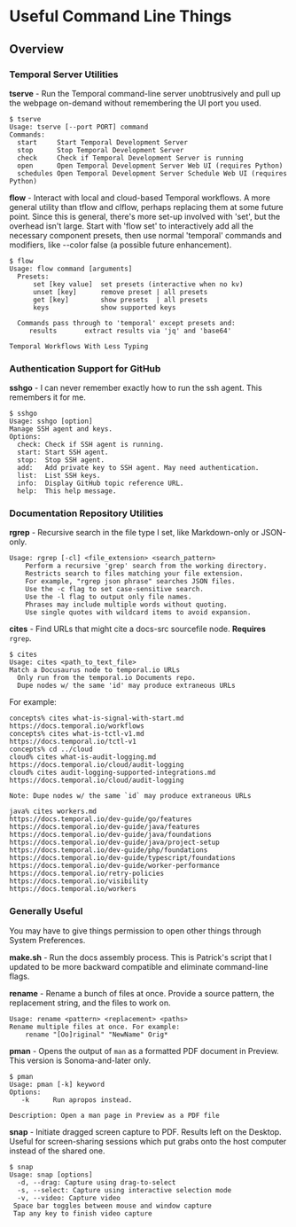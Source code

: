 # Useful Command Line Things 

## Overview

### Temporal Server Utilities

**tserve** - Run the Temporal command-line server unobtrusively and pull up the webpage on-demand without remembering the UI port you used.

```
$ tserve
Usage: tserve [--port PORT] command
Commands:
  start     Start Temporal Development Server
  stop      Stop Temporal Development Server
  check     Check if Temporal Development Server is running
  open      Open Temporal Development Server Web UI (requires Python)
  schedules Open Temporal Development Server Schedule Web UI (requires Python)
```

**flow** - Interact with local and cloud-based Temporal workflows.
A more general utility than tflow and clflow, perhaps replacing
them at some future point. Since this is general, there's more
set-up involved with 'set', but the overhead isn't large.
Start with 'flow set' to interactively add all the necessary
component presets, then use normal 'temporal' commands and
modifiers, like --color false (a possible future enhancement).

```
$ flow
Usage: flow command [arguments]
  Presets:
      set [key value]  set presets (interactive when no kv)
      unset [key]      remove preset | all presets
      get [key]        show presets  | all presets
      keys             show supported keys

  Commands pass through to 'temporal' except presets and:
     results       extract results via 'jq' and 'base64'

Temporal Workflows With Less Typing
```

### Authentication Support for GitHub

**sshgo** - I can never remember exactly how to run the ssh agent. This remembers it for me.

```
$ sshgo
Usage: sshgo [option]
Manage SSH agent and keys.
Options:
  check: Check if SSH agent is running.
  start: Start SSH agent.
  stop:  Stop SSH agent.
  add:   Add private key to SSH agent. May need authentication.
  list:  List SSH keys.
  info:  Display GitHub topic reference URL.
  help:  This help message.
```

### Documentation Repository Utilities

**rgrep** - Recursive search in the file type I set, like Markdown-only or JSON-only.

```
Usage: rgrep [-cl] <file_extension> <search_pattern>
    Perform a recursive 'grep' search from the working directory.
    Restricts search to files matching your file extension.
    For example, "rgrep json phrase" searches JSON files.
    Use the -c flag to set case-sensitive search.
    Use the -l flag to output only file names.
    Phrases may include multiple words without quoting.
    Use single quotes with wildcard items to avoid expansion.
```

**cites** - Find URLs that might cite a docs-src sourcefile node. **Requires** `rgrep`.

```
$ cites
Usage: cites <path_to_text_file>
Match a Docusaurus node to temporal.io URLs
  Only run from the temporal.io Documents repo.
  Dupe nodes w/ the same 'id' may produce extraneous URLs
```

For example:

```
concepts% cites what-is-signal-with-start.md
https://docs.temporal.io/workflows
concepts% cites what-is-tctl-v1.md 
https://docs.temporal.io/tctl-v1
concepts% cd ../cloud
cloud% cites what-is-audit-logging.md 
https://docs.temporal.io/cloud/audit-logging
cloud% cites audit-logging-supported-integrations.md 
https://docs.temporal.io/cloud/audit-logging

Note: Dupe nodes w/ the same `id` may produce extraneous URLs

java% cites workers.md 
https://docs.temporal.io/dev-guide/go/features
https://docs.temporal.io/dev-guide/java/features
https://docs.temporal.io/dev-guide/java/foundations
https://docs.temporal.io/dev-guide/java/project-setup
https://docs.temporal.io/dev-guide/php/foundations
https://docs.temporal.io/dev-guide/typescript/foundations
https://docs.temporal.io/dev-guide/worker-performance
https://docs.temporal.io/retry-policies
https://docs.temporal.io/visibility
https://docs.temporal.io/workers
```

### Generally Useful

You may have to give things permission to open other things through System Preferences.

**make.sh** - Run the docs assembly process. This is Patrick's script that I updated to be more backward compatible and eliminate command-line flags.

**rename** - Rename a bunch of files at once. Provide a source pattern, the replacement string, and the files to work on.

```
Usage: rename <pattern> <replacement> <paths>
Rename multiple files at once. For example:
    rename "[Oo]riginal" "NewName" Orig*
```

**pman** - Opens the output of `man` as a formatted PDF document in Preview. This version is Sonoma-and-later only.

```
$ pman
Usage: pman [-k] keyword
Options:
   -k      Run apropos instead.

Description: Open a man page in Preview as a PDF file
```

**snap** - Initiate dragged screen capture to PDF. Results left on the Desktop. Useful for screen-sharing sessions which put grabs onto the host computer instead of the shared one.

```
$ snap
Usage: snap [options]
  -d, --drag: Capture using drag-to-select
  -s, --select: Capture using interactive selection mode
  -v, --video: Capture video
 Space bar toggles between mouse and window capture
 Tap any key to finish video capture
```
